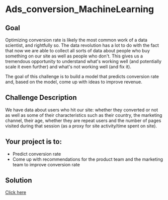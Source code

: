 # Ads_conversion_MachineLearning

## Goal
Optimizing conversion rate is likely the most common work of a data scientist, and rightfully so.
The data revolution has a lot to do with the fact that now we are able to collect all sorts of data
about people who buy something on our site as well as people who don't. This gives us a
tremendous opportunity to understand what's working well (and potentially scale it even further)
and what's not working well (and fix it).

The goal of this challenge is to build a model that predicts conversion rate and, based on the
model, come up with ideas to improve revenue.

## Challenge Description
We have data about users who hit our site: whether they converted or not as well as some of
their characteristics such as their country, the marketing channel, their age, whether they are
repeat users and the number of pages visited during that session (as a proxy for site
activity/time spent on site).

## Your project is to:
- Predict conversion rate
- Come up with recommendations for the product team and the marketing team to
 improve conversion rate

## Solution
[Click here](http://rpubs.com/prasad_pagade/conversionrate)

